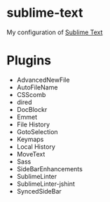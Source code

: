 sublime-text
============

My configuration of [Sublime Text](http://www.sublimetext.com/3)

# Plugins
* AdvancedNewFile
* AutoFileName
* CSScomb
* dired
* DocBlockr
* Emmet
* File History
* GotoSelection
* Keymaps
* Local History
* MoveText
* Sass
* SideBarEnhancements
* SublimeLinter
* SublimeLinter-jshint
* SyncedSideBar
